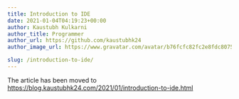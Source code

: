 ```yaml
---
title: Introduction to IDE
date: 2021-01-04T04:19:23+00:00
author: Kaustubh Kulkarni
author_title: Programmer
author_url: https://github.com/kaustubhk24
author_image_url: https://www.gravatar.com/avatar/b76fcfc82fc2e8fdc8075636f1735f61?s=200

slug: /introduction-to-ide/
---
```

The article has been moved to https://blog.kaustubhk24.com/2021/01/introduction-to-ide.html